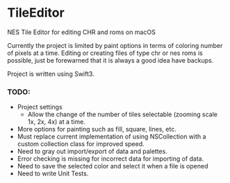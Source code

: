 # TileEditor
NES Tile Editor for editing CHR and roms on macOS

Currently the project is limited by paint options in terms of coloring number of pixels at a time. Editing or creating files of type chr or nes roms is possible, just be forewarned that it is always a good idea have backups.

Project is written using Swift3. 

### TODO:
* Project settings
    * Allow the change of the number of tiles selectable (zooming scale 1x, 2x, 4x) at a time.
* More options for painting such as fill, square, lines, etc.
* Must replace current implementation of using NSCollection with a custom collection class for improved speed.
* Need to gray out import/export of data and palettes.
* Error checking is missing for incorrect data for importing of data.
* Need to save the selected color and select it when a file is opened 
* Need to write Unit Tests.
